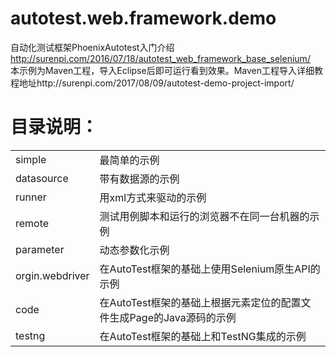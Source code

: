 # autotest.web.framework.demo

自动化测试框架PhoenixAutotest入门介绍  
http://surenpi.com/2016/07/18/autotest_web_framework_base_selenium/  
本示例为Maven工程，导入Eclipse后即可运行看到效果。Maven工程导入详细教程地址http://surenpi.com/2017/08/09/autotest-demo-project-import/

# 目录说明：
<table>
	<tr>
	<td>simple</td><td>最简单的示例</td>
	</tr>
	<tr>
	<td>datasource</td><td>带有数据源的示例</td>
	</tr>
	<tr>
	<td>runner</td><td>用xml方式来驱动的示例</td>
	</tr>
	<tr>
	<td>remote</td><td>测试用例脚本和运行的浏览器不在同一台机器的示例</td>
	</tr>
	<tr>
	<td>parameter</td><td>动态参数化示例</td>
	</tr>
	<tr>
	<td>orgin.webdriver</td><td>在AutoTest框架的基础上使用Selenium原生API的示例</td>
	</tr>
	<tr>
	<td>code</td><td>在AutoTest框架的基础上根据元素定位的配置文件生成Page的Java源码的示例</td>
	</tr>
	<tr>
	<td>testng</td><td>在AutoTest框架的基础上和TestNG集成的示例</td>
	</tr>
</table>
